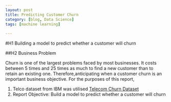 ```yaml
---
layout: post
title: Predicting Customer Churn
category: [blog, Data Science]
tags: [machine learning]
 
---
```


#H1 Building a model to predict whether a customer will churn

##H2 Business Problem

Churn is one of the largest problems faced by most businesses. It costs between 5 times and 25 times as much to find a new customer than to retain an existing one. Therefore,anticipating when a customer churn is an important business objective. For the purposes of this report,

1. Telco dataset from IBM was utilised [Telecom Churn Dataset](https://www.ibm.com/communities/analytics/watson-analytics-blog/guide-to-sample-datasets/)
2. Report Objective: Build a model to predict whether a customer will churn

